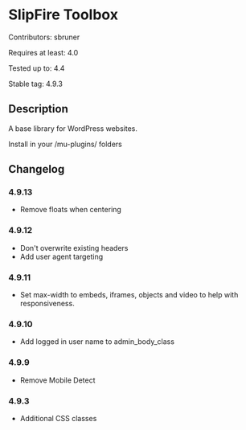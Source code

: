 # SlipFire Toolbox

Contributors: sbruner

Requires at least: 4.0  

Tested up to: 4.4

Stable tag: 4.9.3

## Description

A base library for WordPress websites.

Install in your /mu-plugins/ folders


## Changelog

### 4.9.13
* Remove floats when centering

### 4.9.12
* Don't overwrite existing headers
* Add user agent targeting

### 4.9.11
* Set max-width to embeds, iframes, objects and video to help with responsiveness.

### 4.9.10
* Add logged in user name to admin_body_class

### 4.9.9
* Remove Mobile Detect

### 4.9.3
* Additional CSS classes
